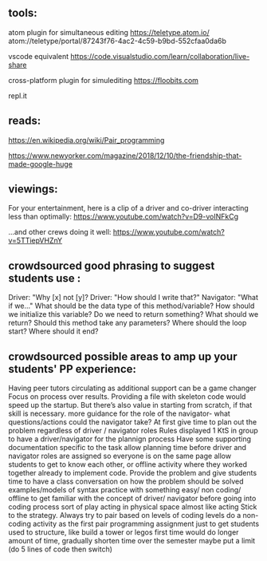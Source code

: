 tools:
-------------------------
atom plugin for simultaneous editing
https://teletype.atom.io/
atom://teletype/portal/87243f76-4ac2-4c59-b9bd-552cfaa0da6b

vscode equivalent
https://code.visualstudio.com/learn/collaboration/live-share

cross-platform plugin for simulediting
https://floobits.com

repl.it


reads:
-------------------------
https://en.wikipedia.org/wiki/Pair_programming

https://www.newyorker.com/magazine/2018/12/10/the-friendship-that-made-google-huge


viewings:
-------------------------
For your entertainment, here is a clip of a driver and co-driver interacting less than optimally:
https://www.youtube.com/watch?v=D9-voINFkCg

...and other crews doing it well:
https://www.youtube.com/watch?v=5TTiepVHZnY


crowdsourced good phrasing to suggest students use :
-------------------------
Driver: "Why [x] not [y]?
Driver: "How should I write that?"
Navigator: "What if we..."
What should be the data type of this method/variable?
How should we initialize this variable?
Do we need to return something? What should we return?
Should this method take any parameters?
Where should the loop start? Where should it end?


crowdsourced possible areas to amp up your students' PP experience:
-------------------------
Having peer tutors circulating as additional support can be a game changer
Focus on process over results.
Providing a file with skeleton code would speed up the startup. But there’s also value in starting from scratch, if that skill is necessary.
more guidance for the role of the navigator- what questions/actions could the navigator take?
At first give time to plan out the problem regardless of driver / navigator roles
Rules displayed
1 KtS in group to have a driver/navigator for the plannign process
Have some supporting documentation specific to the task
allow planning time before driver and navigator roles are assigned so everyone is on the same page
allow students to get to know each other, or offline activity where they worked together already to implement code.
Provide the problem and give students time to have a class conversation on how the problem should be solved
examples/models of syntax
practice with something easy/ non coding/ offline to get familiar with the concept of driver/ navigator before going into coding process
sort of play acting in physical space almost like acting
Stick to the strategy. Always try to pair based on levels of coding levels
do a non-coding activity as the first pair programming assignment just to get students used to structure, like build a tower or legos
first time would do longer amount of time, gradually shorten time over the semester
maybe put a limit (do 5 lines of code then switch)